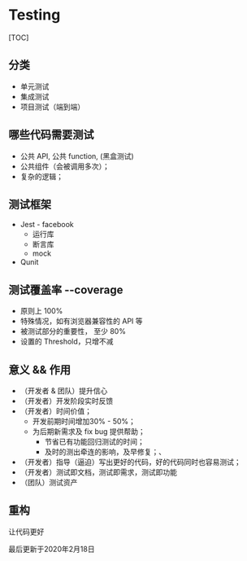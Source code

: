 # Testing 
[TOC]

## 分类
- 单元测试
- 集成测试
- 项目测试（端到端）

## 哪些代码需要测试
- 公共 API, 公共 function, (黑盒测试)
- 公共组件（会被调用多次）；
- 复杂的逻辑；

## 测试框架
- Jest - facebook
    - 运行库
    - 断言库
    - mock
- Qunit

## 测试覆盖率 --coverage
- 原则上 100%
- 特殊情况，如有浏览器兼容性的 API 等
- 被测试部分的重要性， 至少 80%
- 设置的 Threshold，只增不减

## 意义 && 作用
- （开发者 & 团队）提升信心
- （开发者）开发阶段实时反馈
- （开发者）时间价值；
    - 开发前期时间增加30% - 50%；
    - 为后期新需求及 fix bug 提供帮助；
        - 节省已有功能回归测试的时间；
        - 及时的测出牵连的影响，及早修复；、
- （开发者）指导（逼迫）写出更好的代码，好的代码同时也容易测试；
- （开发者）测试即文档，测试即需求，测试即功能
- （团队）测试资产

## 重构
让代码更好

最后更新于2020年2月18日

[^footnote]: timestamp-最后更新于2020年2月18日